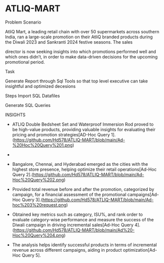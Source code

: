 # ATLIQ-MART

Problem Scenario

AtliQ Mart, a leading retail chain with over 50 supermarkets across southern India, ran a large-scale promotion on their AtliQ branded products during the Diwali 2023 and Sankranti 2024 festive seasons. The sales

director is now seeking insights into which promotions performed well and which ones didn’t, in order to make data-driven decisions for the upcoming promotional period.

Task

Generate Report through Sql Tools so that top level executive can take insightful and optimized decesions

Steps
Import SQL Datafiles

Generate SQL Queries

INSIGHTS

* ATLIQ Double Bedsheet Set and Waterproof Immersion Rod proved to be high-value products, providing valuable insights for evaluating their pricing and promotion strategies[AD-Hoc Query 1].(https://github.com/Hd578/ATLIQ-MART/blob/main/Ad-%20Hoc%20Query%201.png)
* 
* Bangalore, Chennai, and Hyderabad emerged as the cities with the highest store presence, helping optimize their retail operations[Ad-Hoc Query 2].(https://github.com/Hd578/ATLIQ-MART/blob/main/Ad-Hoc%20Query%202.png)

* Provided total revenue before and after the promotion, categorized by campaign, for a financial assessment of the promotional campaigns[Ad-Hoc Query 3].(https://github.com/Hd578/ATLIQ-MART/blob/main/Ad-hoc%203%20request.png)

* Obtained key metrics such as category, ISU%, and rank order to evaluate category-wise performance and measure the success of the Diwali campaign in driving incremental sales[Ad-Hoc Query 4].(https://github.com/Hd578/ATLIQ-MART/blob/main/Ad%20-Hoc%20Query%204.png)

* The analysis helps identify successful products in terms of incremental revenue across different campaigns, aiding in product optimization[Ad-Hoc Query 5].


